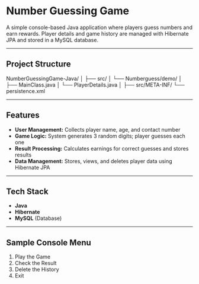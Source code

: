 # Number Guessing Game

A simple console-based Java application where players guess numbers and earn rewards. Player details and game history are managed with Hibernate JPA and stored in a MySQL database.

---

## Project Structure

NumberGuessingGame-Java/
│
├── src/
│   └── Numberguess/demo/
│       ├── MainClass.java
│       └── PlayerDetails.java
│
├── src/META-INF/
    └── persistence.xml


---

## Features

- **User Management:** Collects player name, age, and contact number  
- **Game Logic:** System generates 3 random digits; player guesses each one  
- **Result Processing:** Calculates earnings for correct guesses and stores results  
- **Data Management:** Stores, views, and deletes player data using Hibernate JPA  

---

## Tech Stack

- **Java** 
- **Hibernate**  
- **MySQL** (Database)  

---

## Sample Console Menu

1. Play the Game  
2. Check the Result  
3. Delete the History  
4. Exit  
